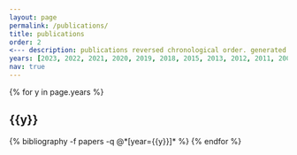 ```yaml
---
layout: page
permalink: /publications/
title: publications
order: 2
<--- description: publications reversed chronological order. generated by jekyll-scholar.
years: [2023, 2022, 2021, 2020, 2019, 2018, 2015, 2013, 2012, 2011, 2009]
nav: true
---
```


<div class="publications">

{% for y in page.years %}
  <h2 class="year">{{y}}</h2>
  {% bibliography -f papers -q @*[year={{y}}]* %}
{% endfor %}

</div>
